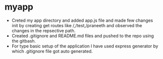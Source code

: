 # myapp

* Creted my app directory and added app.js file and made few changes init by creating get routes like /,/test,/praneeth and observed the changes in the repsective path.
* Created .gitignore and README.md files and pushed to the repo using the gitbash.
* For type basic setup of the application I have used express generator by which .gitignore file got auto generated.
